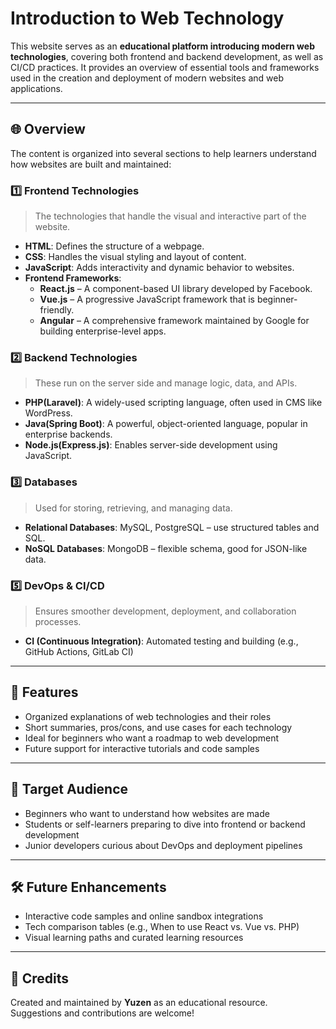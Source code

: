 # Introduction to Web Technology

This website serves as an **educational platform introducing modern web technologies**, covering both frontend and backend development, as well as CI/CD practices. It provides an overview of essential tools and frameworks used in the creation and deployment of modern websites and web applications.

---

## 🌐 Overview

The content is organized into several sections to help learners understand how websites are built and maintained:

### 1️⃣ Frontend Technologies

> The technologies that handle the visual and interactive part of the website.

- **HTML**: Defines the structure of a webpage.
- **CSS**: Handles the visual styling and layout of content.
- **JavaScript**: Adds interactivity and dynamic behavior to websites.
- **Frontend Frameworks**:
  - **React.js** – A component-based UI library developed by Facebook.
  - **Vue.js** – A progressive JavaScript framework that is beginner-friendly.
  - **Angular** – A comprehensive framework maintained by Google for building enterprise-level apps.

### 2️⃣ Backend Technologies

> These run on the server side and manage logic, data, and APIs.

- **PHP(Laravel)**: A widely-used scripting language, often used in CMS like WordPress.
- **Java(Spring Boot)**: A powerful, object-oriented language, popular in enterprise backends.
- **Node.js(Express.js)**: Enables server-side development using JavaScript.

### 3️⃣ Databases

> Used for storing, retrieving, and managing data.

- **Relational Databases**: MySQL, PostgreSQL – use structured tables and SQL.
- **NoSQL Databases**: MongoDB – flexible schema, good for JSON-like data.

### 5️⃣ DevOps & CI/CD

> Ensures smoother development, deployment, and collaboration processes.

- **CI (Continuous Integration)**: Automated testing and building (e.g., GitHub Actions, GitLab CI)

---

## 📌 Features

- Organized explanations of web technologies and their roles
- Short summaries, pros/cons, and use cases for each technology
- Ideal for beginners who want a roadmap to web development
- Future support for interactive tutorials and code samples

---

## 🎯 Target Audience

- Beginners who want to understand how websites are made
- Students or self-learners preparing to dive into frontend or backend development
- Junior developers curious about DevOps and deployment pipelines

---

## 🛠️ Future Enhancements

- Interactive code samples and online sandbox integrations
- Tech comparison tables (e.g., When to use React vs. Vue vs. PHP)
- Visual learning paths and curated learning resources

---

## 🙌 Credits

Created and maintained by **Yuzen** as an educational resource.  
Suggestions and contributions are welcome!
